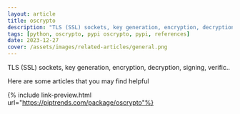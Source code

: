 ```yaml
---
layout: article
title: oscrypto
description: "TLS (SSL) sockets, key generation, encryption, decryption, signing, verific.."
tags: [python, oscrypto, pypi oscrypto, pypi, references]
date: 2023-12-27
cover: /assets/images/related-articles/general.png
---
```


TLS (SSL) sockets, key generation, encryption, decryption, signing, verific..

Here are some articles that you may find helpful

{% include link-preview.html url="https://piptrends.com/package/oscrypto"%}